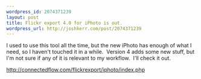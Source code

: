 ```yaml
--- 
wordpress_id: 2074371239
layout: post
title: Flickr export 4.0 for iPhoto is out.
wordpress_url: http://joshkerr.com/post/2074371239
---
```

<p>I used to use this tool all the time, but the new iPhoto has enough of what I need, so I haven't touched it in a while.  Version 4 adds some new stuff, but I'm not sure if any of it is relevant to my workflow.  I'll check it out.</p>
<p><a href="http://connectedflow.com/flickrexport/iphoto/index.php">http://connectedflow.com/flickrexport/iphoto/index.php</a></p>
